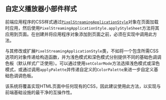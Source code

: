 ## 自定义播放器小部件样式

前端应用程序的CSS样式通过[`PixelStreamingApplicationStyle`](/Frontend/ui-library/src/Styles/PixelStreamingApplicationStyles.ts)对象在页面加载时应用，然后使用`PixelStreamingApplicationStyle.applyStyleSheet`方法将其应用到页面。在创建并将应用程序对象添加到页面之前，必须在实现中调用此方法。

与其修改或扩展`PixelStreamingApplicationStyle`类，不如将一个包含所需CSS选项的对象传递给构造函数，并为浅色模式和深色模式分别提供不同的基础色调调色板（默认样式广泛使用）。可以通过使用`setColorMode`方法选择浅色模式或深色模式，或通过调用`applyPalette`并传递自定义的`ColorPalette`来进一步自定义基础色调调色板。

该系统将覆盖实现HTML页面中任何现有的CSS，因此建议使用此方法，以实现与前端基础设施的最干净的互操作性。